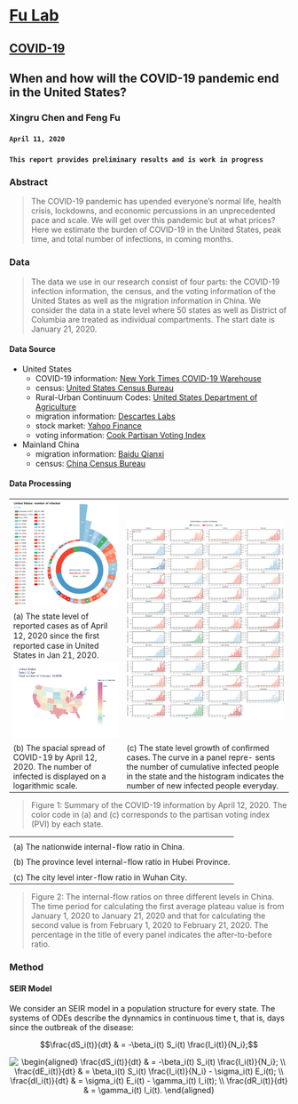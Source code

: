 # [Fu Lab](https://fudab.github.io) <img src="https://fudab.github.io/images/Logo.png" align = "right" alt="" width="50">
## [COVID-19](https://fudab.github.io/covid-19.md)

## When and how will the COVID-19 pandemic end in the United States?
### Xingru Chen and Feng Fu
#### `April 11, 2020`
#### `This report provides preliminary results and is work in progress`

### Abstract
> The COVID-19 pandemic has upended everyone’s normal life, health crisis, lockdowns, and economic percussions in an unprecedented pace and scale. We will get over this pandemic but at what prices? Here we estimate the burden of COVID-19 in the United States, peak time, and total number of infections, in coming months.

### Data
> The data we use in our research consist of four parts: the COVID-19 infection information, the census, and the voting information of the United States as well as the migration information in China. We consider the data in a state level where 50 states as well as District of Columbia are treated as individual compartments. The start date is January 21, 2020.

#### Data Source
* United States
  * COVID-19 information: [New York Times COVID-19 Warehouse](https://github.com/nytimes/covid-19-data)
  * census: [United States Census Bureau](https://simple.wikipedia.org/wiki/List_of_U.S._states_by_population)
  * Rural-Urban Continuum Codes: [United States Department of Agriculture](https://www.ers.usda.gov/data-products/rural-urban-continuum-codes/)
  * migration information: [Descartes Labs](https://github.com/descarteslabs/DL-COVID-19)
  * stock market: [Yahoo Finance](https://finance.yahoo.com/)
  * voting information: [Cook Partisan Voting Index](https://en.wikipedia.org/wiki/Cook_Partisan_Voting_Index)
* Mainland China
  * migration information: [Baidu Qianxi](https://qianxi.baidu.com)
  * census: [China Census Bureau](http://www.chamiji.com)
  
#### Data Processing
<center>
 <table class="tg">
  <tr>
    <th class="tg-cly1"><img width="300" src="./figures_us/US_rose_2020-04-12.png" ></th>
    <th class="tg-cly1" rowspan="3"><img width="400" src="./figures_us/US_conf.png" ></th>
  </tr>
  <tr>
    <td class="tg-cly1">(a) The state level of reported cases as of April 12, 2020 since the ﬁrst reported case in United States in Jan 21, 2020.</td>
  </tr>
  <tr>
    <td class="tg-cly1"><img width="300" src="./figures_us/US_map.png" ></td>
  </tr>
  <tr>
    <td class="tg-cly1">(b) The spacial spread of COVID-19 by April 12, 2020. The number of infected is displayed on a logarithmic scale.</td>
    <td class="tg-cly1">(c) The state level growth of confirmed cases. The curve in a panel repre- sents the number of cumulative infected people in the state and the histogram indicates the number of new infected people everyday.</td>
  </tr>
 </table>
</center>

> Figure 1: Summary of the COVID-19 information by April 12, 2020. The color code in (a) and (c) corresponds to the partisan voting index (PVI) by each state.


<center>
 <table class="tg">
  <tr>
    <th class="tg-cly1"></th>
  </tr>
  <tr>
    <td class="tg-cly1">(a) The nationwide internal-flow ratio in China.</td>
  </tr>
  <tr>
    <td class="tg-cly1"></td>
  </tr>
  <tr>
    <td class="tg-cly1">(b) The province level internal-flow ratio in Hubei Province.</td>
  </tr>
  <tr>
    <td class="tg-0lax"></td>
  </tr>
  <tr>
    <td class="tg-0lax">(c) The city level inter-flow ratio in Wuhan City.</td>
  </tr>
 </table>
</center>

> Figure 2: The internal-flow ratios on three different levels in China. The time period for calculating the first average plateau value is from January 1, 2020 to January 21, 2020 and that for calculating the second value is from February 1, 2020 to February 21, 2020. The percentage in the title of every panel indicates the after-to-before ratio.

### Method

#### SEIR Model
We consider an SEIR model in a population structure for every state. The systems of ODEs describe the dynnamics in continuous time t, that is, days since the outbreak of the disease:

$$\frac{dS_i(t)}{dt} & =  -\beta_i(t) S_i(t) \frac{I_i(t)}{N_i};$$
<center>
<img src="https://latex.codecogs.com/gif.latex?\begin{aligned}&space;\frac{dS_i(t)}{dt}&space;&&space;=&space;-\beta_i(t)&space;S_i(t)&space;\frac{I_i(t)}{N_i};&space;\\&space;\frac{dE_i(t)}{dt}&space;&&space;=&space;\beta_i(t)&space;S_i(t)&space;\frac{I_i(t)}{N_i}&space;-&space;\sigma_i(t)&space;E_i(t);&space;\\&space;\frac{dI_i(t)}{dt}&space;&&space;=&space;\sigma_i(t)&space;E_i(t)&space;-&space;\gamma_i(t)&space;I_i(t);&space;\\&space;\frac{dR_i(t)}{dt}&space;&&space;=&space;\gamma_i(t)&space;I_i(t).&space;\end{aligned}" title="\begin{aligned} \frac{dS_i(t)}{dt} & = -\beta_i(t) S_i(t) \frac{I_i(t)}{N_i}; \\ \frac{dE_i(t)}{dt} & = \beta_i(t) S_i(t) \frac{I_i(t)}{N_i} - \sigma_i(t) E_i(t); \\ \frac{dI_i(t)}{dt} & = \sigma_i(t) E_i(t) - \gamma_i(t) I_i(t); \\ \frac{dR_i(t)}{dt} & = \gamma_i(t) I_i(t). \end{aligned}" />
</center>

